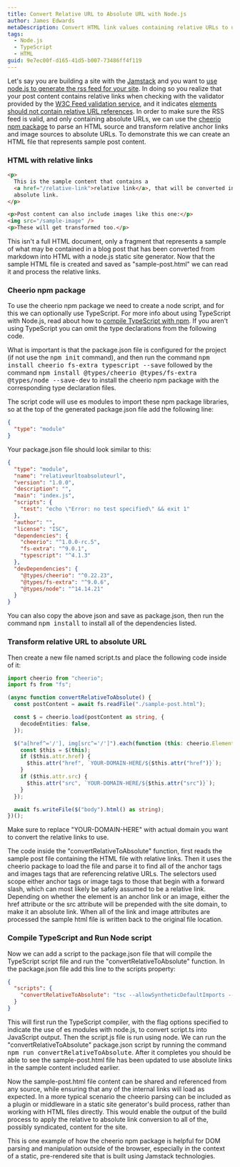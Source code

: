 ```yaml
---
title: Convert Relative URL to Absolute URL with Node.js
author: James Edwards
metaDescription: Convert HTML link values containing relative URLs to use absolute URLs with the cheerio npm package.
tags:
  - Node.js
  - TypeScript
  - HTML
guid: 9e7ec00f-d165-41d5-b007-73486ff4f119
---
```


Let's say you are building a site with the [Jamstack](https://jamstack.org/) and you want to [use node.js to generate the rss feed for your site](/xml-rss-feed-nodejs/). In doing so you realize that your post content contains relative links when checking with the validator provided by the [W3C Feed validation service](https://validator.w3.org/), and it indicates [elements should not contain relative URL references](https://validator.w3.org/feed/docs/warning/ContainsRelRef.html). In order to make sure the RSS feed is valid, and only containing absolute URLs, we can use the [cheerio npm package](https://www.npmjs.com/package/cheerio) to parse an HTML source and transform relative anchor links and image sources to absolute URLs. To demonstrate this we can create an HTML file that represents sample post content.

### HTML with relative links

```html
<p>
  This is the sample content that contains a
  <a href="/relative-link">relative link</a>, that will be converted into an
  absolute link.
</p>

<p>Post content can also include images like this one:</p>
<img src="/sample-image" />
<p>These will get transformed too.</p>
```

This isn't a full HTML document, only a fragment that represents a sample of what may be contained in a blog post that has been converted from markdown into HTML with a node.js static site generator. Now that the sample HTML file is created and saved as "sample-post.html" we can read it and process the relative links.

### Cheerio npm package

To use the cheerio npm package we need to create a node script, and for this we can optionally use TypeScript. For more info about using TypeScript with Node.js, read about how to [compile TypeScript with npm](/npm-compile-typescript/). If you aren't using TypeScript you can omit the type declarations from the following code.

What is important is that the package.json file is configured for the project (if not use the <kbd>npm init</kbd> command), and then run the command <kbd>npm install cheerio fs-extra typescript --save</kbd> followed by the command <kbd>npm install @types/cheerio @types/fs-extra @types/node --save-dev</kbd> to install the cheerio npm package with the corresponding type declaration files.

The script code will use es modules to import these npm package libraries, so at the top of the generated package.json file add the following line:

```json
{
  "type": "module"
}
```

Your package.json file should look similar to this:

```json
{
  "type": "module",
  "name": "relativeurltoabsoluteurl",
  "version": "1.0.0",
  "description": "",
  "main": "index.js",
  "scripts": {
    "test": "echo \"Error: no test specified\" && exit 1"
  },
  "author": "",
  "license": "ISC",
  "dependencies": {
    "cheerio": "^1.0.0-rc.5",
    "fs-extra": "^9.0.1",
    "typescript": "^4.1.3"
  },
  "devDependencies": {
    "@types/cheerio": "^0.22.23",
    "@types/fs-extra": "^9.0.6",
    "@types/node": "^14.14.21"
  }
}
```

You can also copy the above json and save as package.json, then run the command <kbd>npm install</kbd> to install all of the dependencies listed.

### Transform relative URL to absolute URL

Then create a new file named script.ts and place the following code inside of it:

```typescript
import cheerio from "cheerio";
import fs from "fs";

(async function convertRelativeToAbsolute() {
  const postContent = await fs.readFile("./sample-post.html");

  const $ = cheerio.load(postContent as string, {
    decodeEntities: false,
  });

  $("a[href^='/'], img[src^='/']").each(function (this: cheerio.Element) {
    const $this = $(this);
    if ($this.attr.href) {
      $this.attr("href", `YOUR-DOMAIN-HERE/${$this.attr("href")}`);
    }
    if ($this.attr.src) {
      $this.attr("src", `YOUR-DOMAIN-HERE/${$this.attr("src")}`);
    }
  });

  await fs.writeFile($("body").html() as string);
})();
```

Make sure to replace "YOUR-DOMAIN-HERE" with actual domain you want to convert the relative links to use.

The code inside the "convertRelativeToAbsolute" function, first reads the sample post file containing the HTML file with relative links. Then it uses the cheerio package to load the file and parse it to find all of the anchor tags and images tags that are referencing relative URLs. The selectors used scope either anchor tags or image tags to those that begin with a forward slash, which can most likely be safely assumed to be a relative link. Depending on whether the element is an anchor link or an image, either the href attribute or the src attribute will be prepended with the site domain, to make it an absolute link. When all of the link and image attributes are processed the sample html file is written back to the original file location.

### Compile TypeScript and Run Node script

Now we can add a script to the package.json file that will compile the TypeScript script file and run the "convertRelativeToAbsolute" function. In the package.json file add this line to the scripts property:

```json
{
  "scripts": {
    "convertRelativeToAbsolute": "tsc --allowSyntheticDefaultImports --moduleResolution node --module esnext script.ts && node script.js"
  }
}
```

This will first run the TypeScript compiler, with the flag options specified to indicate the use of es modules with node.js, to convert script.ts into JavaScript output. Then the script.js file is run using node. We can run the "convertRelativeToAbsolute" package.json script by running the command <kbd>npm run convertRelativeToAbsolute</kbd>. After it completes you should be able to see the sample-post.html file has been updated to use absolute links in the sample content included earlier.

Now the sample-post.html file content can be shared and referenced from any source, while ensuring that any of the internal links will load as expected. In a more typical scenario the cheerio parsing can be included as a plugin or middleware in a static site generator's build process, rather than working with HTML files directly. This would enable the output of the build process to apply the relative to absolute link conversion to all of the, possibly syndicated, content for the site.

This is one example of how the cheerio npm package is helpful for DOM parsing and manipulation outside of the browser, especially in the context of a static, pre-rendered site that is built using Jamstack technologies.
